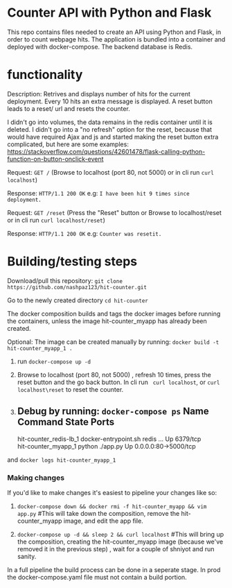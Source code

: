 # Counter API with Python and Flask
This repo contains files needed to create an API using Python and Flask, in order to count webpage hits. The application is bundled into a container and deployed with docker-compose. The backend database is Redis.

# functionality

Description: Retrives and displays number of hits for the current deployment. Every 10 hits an extra message is displayed. A reset button leads to a reset/ url and resets the counter.

I didn't go into volumes, the data remains in the redis container until it is deleted. I didn't go into a "no refresh" option for the reset, because that would have required Ajax and js and started making the reset button extra complicated, but here are some examples: https://stackoverflow.com/questions/42601478/flask-calling-python-function-on-button-onclick-event

Request:       `GET /`  (Browse to localhost (port 80, not 5000) or in cli run `curl localhost`)

Response:     `HTTP/1.1 200 OK`
e.g: `I have been hit 9 times since deployment.`

Request:       `GET /reset` (Press the "Reset" button or Browse to localhost/reset or in cli run `curl localhost/reset`)

Response:     `HTTP/1.1 200 OK`
e.g: `Counter was resetit.`

# Building/testing steps

Download/pull this repository:
`git clone https://github.com/nashpaz123/hit-counter.git`

Go to the newly created directory
`cd hit-counter`

The docker composition builds and tags the docker images before running the containers, unless the image hit-counter_myapp has already been created.

Optional: The image can be created manually by running:
`docker build -t hit-counter_myapp_1 .`

1. run `docker-compose up -d `

2. Browse to localhost (port 80, not 5000) , refresh 10 times, press the reset button and the go back button. 
In cli run ` curl localhost`, or `curl localhost\reset` to reset the counter.

3. Debug by running: `docker-compose ps`
    Name                     Command               State          Ports        
    ---------------------------------------------------------------------------------
    hit-counter_redis-lb_1   docker-entrypoint.sh redis ...   Up      6379/tcp            
    hit-counter_myapp_1      python ./app.py                  Up      0.0.0.0:80->5000/tcp

and `docker logs hit-counter_myapp_1`
    
### Making changes

If you'd like to make changes it's easiest to pipeline your changes like so:

1. `docker-compose down && docker rmi -f hit-counter_myapp && vim app.py` #This will take down the composition, remove the hit-counter_myapp image, and edit the app file.

2. `docker-compose up -d && sleep 2 && curl localhost` #This will bring up the composition, creating the hit-counter_myapp image (because we've removed it in the previous step) , wait for a couple of shniyot and run sanity.

In a full pipeline the build process can be done in a seperate stage. In prod the docker-compose.yaml file must not contain a build portion.
